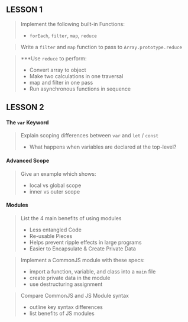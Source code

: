 ## LESSON 1
> Implement the following built-in Functions:
> - `forEach`, `filter`, `map`, `reduce`

> Write a `filter` and `map` function to pass to `Array.prototype.reduce`

> ***Use `reduce` to perform:
> - Convert array to object
> - Make two calculations in one traversal
> - map and filter in one pass
> - Run asynchronous functions in sequence


## LESSON 2
#### The `var` Keyword
> Explain scoping differences between `var` and `let` / `const`
> - What happens when variables are declared at the top-level?
#### Advanced Scope
> Give an example which shows:
> - local vs global scope
> - inner vs outer scope
> 
#### Modules
> List the 4 main benefits of using modules
> - Less entangled Code
> - Re-usable Pieces
> - Helps prevent ripple effects in large programs
> - Easier to Encapsulate & Create Private Data

> Implement a CommonJS module with these specs:
> - import a function, variable, and class into a `main` file
> - create private data in the module
> - use destructuring assignment

> Compare CommonJS and JS Module syntax
> - outline key syntax differences
> - list benefits of JS modules
